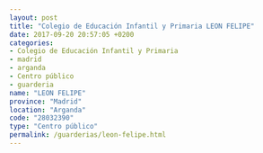 ```yaml
---
layout: post
title: "Colegio de Educación Infantil y Primaria LEON FELIPE"
date: 2017-09-20 20:57:05 +0200
categories:
- Colegio de Educación Infantil y Primaria
- madrid
- arganda
- Centro público
- guarderia
name: "LEON FELIPE"
province: "Madrid"
location: "Arganda"
code: "28032390"
type: "Centro público"
permalink: /guarderias/leon-felipe.html
---
```

